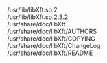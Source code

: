 /usr/lib/libXft.so.2  
/usr/lib/libXft.so.2.3.2  
/usr/share/doc/libXft  
/usr/share/doc/libXft/AUTHORS  
/usr/share/doc/libXft/COPYING  
/usr/share/doc/libXft/ChangeLog  
/usr/share/doc/libXft/README  
